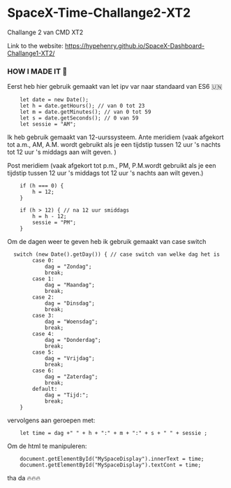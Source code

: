 # SpaceX-Time-Challange2-XT2
Challange 2 van CMD XT2

Link to the website: https://hypehenry.github.io/SpaceX-Dashboard-Challange1-XT2/ 

### HOW I MADE IT 🚀

Eerst heb hier gebruik gemaakt van let ipv var naar standaard van ES6 🇺🇳
```
    let date = new Date();
    let h = date.getHours(); // van 0 tot 23
    let m = date.getMinutes(); // van 0 tot 59
    let s = date.getSeconds(); // 0 van 59
    let sessie = "AM";

```

Ik heb gebruik gemaakt van 12-uurssysteem.
Ante meridiem (vaak afgekort tot a.m., AM, A.M. wordt gebruikt als je een tijdstip tussen 12 uur 's nachts tot 12 uur 's middags aan wilt geven. )

Post meridiem (vaak afgekort tot p.m., PM, P.M.wordt gebruikt als je een tijdstip tussen 12 uur 's middags tot 12 uur 's nachts aan wilt geven.) 
```
    if (h === 0) {
        h = 12;
    }

    if (h > 12) { // na 12 uur smiddags
        h = h - 12;
        sessie = "PM";
    }
```

Om de dagen weer te geven heb ik gebruik gemaakt van case switch 

```
  switch (new Date().getDay()) { // case switch van welke dag het is
        case 0:
            dag = "Zondag";
            break;
        case 1:
            dag = "Maandag";
            break;
        case 2:
            dag = "Dinsdag";
            break;
        case 3:
            dag = "Woensdag";
            break;
        case 4:
            dag = "Donderdag";
            break;
        case 5:
            dag = "Vrijdag";
            break;
        case 6:
            dag = "Zaterdag";
            break;
        default:
            dag = "Tijd:";
            break;
    }
```
vervolgens aan geroepen met: 

```
    let time = dag +" " + h + ":" + m + ":" + s + " " + sessie ;
```
 Om de html te manipuleren:
  
```    
    document.getElementById("MySpaceDisplay").innerText = time;
    document.getElementById("MySpaceDisplay").textCont = time;
```

tha da 🔥🔥🔥


